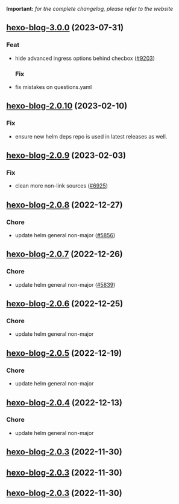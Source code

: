 **Important:**
*for the complete changelog, please refer to the website*










## [hexo-blog-3.0.0](https://github.com/truecharts/charts/compare/hexo-blog-2.0.10...hexo-blog-3.0.0) (2023-07-31)

### Feat

- hide advanced ingress options behind checbox ([#9203](https://github.com/truecharts/charts/issues/9203))
  
  ### Fix

- fix mistakes on questions.yaml
  
  


## [hexo-blog-2.0.10](https://github.com/truecharts/charts/compare/hexo-blog-2.0.9...hexo-blog-2.0.10) (2023-02-10)

### Fix

- ensure new helm deps repo is used in latest releases as well.
  
  


## [hexo-blog-2.0.9](https://github.com/truecharts/charts/compare/hexo-blog-2.0.8...hexo-blog-2.0.9) (2023-02-03)

### Fix

-  clean more non-link sources ([#6925](https://github.com/truecharts/charts/issues/6925))
  
  


## [hexo-blog-2.0.8](https://github.com/truecharts/charts/compare/hexo-blog-2.0.7...hexo-blog-2.0.8) (2022-12-27)

### Chore

- update helm general non-major ([#5856](https://github.com/truecharts/charts/issues/5856))
  
  


## [hexo-blog-2.0.7](https://github.com/truecharts/charts/compare/hexo-blog-2.0.6...hexo-blog-2.0.7) (2022-12-26)

### Chore

- update helm general non-major ([#5839](https://github.com/truecharts/charts/issues/5839))
  
  


## [hexo-blog-2.0.6](https://github.com/truecharts/charts/compare/hexo-blog-2.0.5...hexo-blog-2.0.6) (2022-12-25)

### Chore

- update helm general non-major
  
  


## [hexo-blog-2.0.5](https://github.com/truecharts/charts/compare/hexo-blog-2.0.4...hexo-blog-2.0.5) (2022-12-19)

### Chore

- update helm general non-major
  
  


## [hexo-blog-2.0.4](https://github.com/truecharts/charts/compare/hexo-blog-2.0.3...hexo-blog-2.0.4) (2022-12-13)

### Chore

- update helm general non-major
  
  


## [hexo-blog-2.0.3](https://github.com/truecharts/charts/compare/hexo-blog-2.0.2...hexo-blog-2.0.3) (2022-11-30)




## [hexo-blog-2.0.3](https://github.com/truecharts/charts/compare/hexo-blog-2.0.2...hexo-blog-2.0.3) (2022-11-30)




## [hexo-blog-2.0.3](https://github.com/truecharts/charts/compare/hexo-blog-2.0.2...hexo-blog-2.0.3) (2022-11-30)
